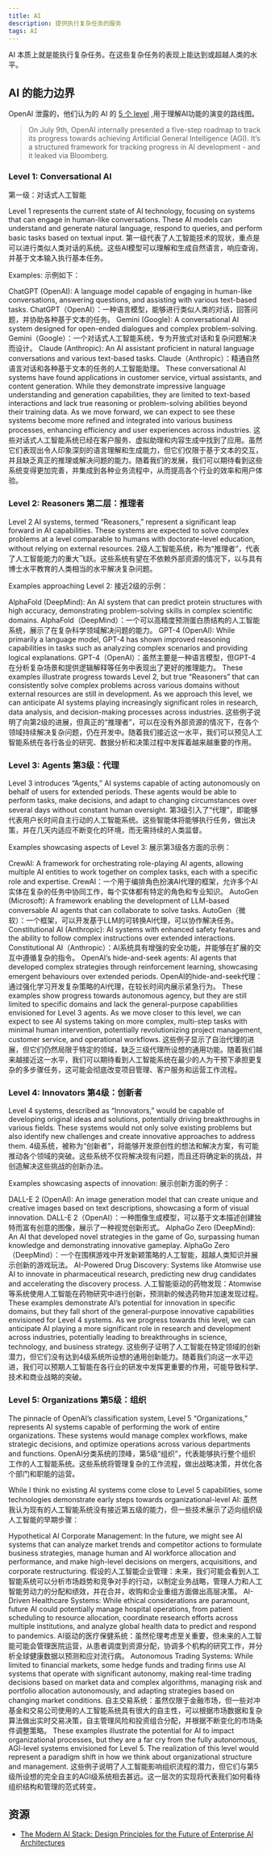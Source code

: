 ```yaml
---
title: AI
description: 提供执行复杂任务的服务
tags: AI
---
```


AI 本质上就是能执行复杂任务。在这些复杂任务的表现上能达到或超越人类的水平。

## AI 的能力边界
OpenAI 泄露的，他们认为的 AI 的 [5 个 level](https://medium.com/@dheeren.velu/ais-s-5-level-framework-to-agi-2d0ef4880f95) ,用于理解AI功能的演变的路线图。
> On July 9th, OpenAI internally presented a five-step roadmap to track its progress towards achieving Artificial General Intelligence (AGI). 
> It’s a structured framework for tracking progress in AI development - and it leaked via Bloomberg.



### Level 1: Conversational AI
第一级：对话式人工智能

Level 1 represents the current state of AI technology, focusing on systems that can engage in human-like conversations. These AI models can understand and generate natural language, respond to queries, and perform basic tasks based on textual input.
第一级代表了人工智能技术的现状，重点是可以进行类似人类对话的系统。这些AI模型可以理解和生成自然语言，响应查询，并基于文本输入执行基本任务。

Examples: 示例如下：

ChatGPT (OpenAI): A language model capable of engaging in human-like conversations, answering questions, and assisting with various text-based tasks.
ChatGPT（OpenAI）：一种语言模型，能够进行类似人类的对话，回答问题，并协助各种基于文本的任务。
Gemini (Google): A conversational AI system designed for open-ended dialogues and complex problem-solving.
Gemini（Google）：一个对话式人工智能系统，专为开放式对话和复杂问题解决而设计。
Claude (Anthropic): An AI assistant proficient in natural language conversations and various text-based tasks.
Claude（Anthropic）：精通自然语言对话和各种基于文本的任务的人工智能助理。
These conversational AI systems have found applications in customer service, virtual assistants, and content generation. While they demonstrate impressive language understanding and generation capabilities, they are limited to text-based interactions and lack true reasoning or problem-solving abilities beyond their training data. As we move forward, we can expect to see these systems become more refined and integrated into various business processes, enhancing efficiency and user experiences across industries.
这些对话式人工智能系统已经在客户服务、虚拟助理和内容生成中找到了应用。虽然它们表现出令人印象深刻的语言理解和生成能力，但它们仅限于基于文本的交互，并且缺乏真正的推理或解决问题的能力。随着我们的发展，我们可以期待看到这些系统变得更加完善，并集成到各种业务流程中，从而提高各个行业的效率和用户体验。

### Level 2: Reasoners 第二层：推理者
Level 2 AI systems, termed “Reasoners,” represent a significant leap forward in AI capabilities. These systems are expected to solve complex problems at a level comparable to humans with doctorate-level education, without relying on external resources.
2级人工智能系统，称为“推理者”，代表了人工智能能力的重大飞跃。这些系统有望在不依赖外部资源的情况下，以与具有博士水平教育的人类相当的水平解决复杂问题。

Examples approaching Level 2:
接近2级的示例：

AlphaFold (DeepMind): An AI system that can predict protein structures with high accuracy, demonstrating problem-solving skills in complex scientific domains.
AlphaFold（DeepMind）：一个可以高精度预测蛋白质结构的人工智能系统，展示了在复杂科学领域解决问题的能力。
GPT-4 (OpenAI): While primarily a language model, GPT-4 has shown improved reasoning capabilities in tasks such as analyzing complex scenarios and providing logical explanations.
GPT-4（OpenAI）：虽然主要是一种语言模型，但GPT-4在分析复杂场景和提供逻辑解释等任务中表现出了更好的推理能力。
These examples illustrate progress towards Level 2, but true “Reasoners” that can consistently solve complex problems across various domains without external resources are still in development. As we approach this level, we can anticipate AI systems playing increasingly significant roles in research, data analysis, and decision-making processes across industries.
这些例子说明了向第2级的进展，但真正的“推理者”，可以在没有外部资源的情况下，在各个领域持续解决复杂问题，仍在开发中。随着我们接近这一水平，我们可以预见人工智能系统在各行各业的研究、数据分析和决策过程中发挥着越来越重要的作用。

### Level 3: Agents 第3级：代理
Level 3 introduces “Agents,” AI systems capable of acting autonomously on behalf of users for extended periods. These agents would be able to perform tasks, make decisions, and adapt to changing circumstances over several days without constant human oversight.
第3级引入了“代理”，即能够代表用户长时间自主行动的人工智能系统。这些智能体将能够执行任务，做出决策，并在几天内适应不断变化的环境，而无需持续的人类监督。

Examples showcasing aspects of Level 3:
展示第3级各方面的示例：

CrewAI: A framework for orchestrating role-playing AI agents, allowing multiple AI entities to work together on complex tasks, each with a specific role and expertise.
CrewAI：一个用于编排角色扮演AI代理的框架，允许多个AI实体在复杂的任务中协同工作，每个实体都有特定的角色和专业知识。
AutoGen (Microsoft): A framework enabling the development of LLM-based conversable AI agents that can collaborate to solve tasks.
AutoGen（微软）：一个框架，可以开发基于LLM的可转换AI代理，可以协作解决任务。
Constitutional AI (Anthropic): AI systems with enhanced safety features and the ability to follow complex instructions over extended interactions.
Constitutional AI（Anthropic）：AI系统具有增强的安全功能，并能够在扩展的交互中遵循复杂的指令。
OpenAI’s hide-and-seek agents: AI agents that developed complex strategies through reinforcement learning, showcasing emergent behaviours over extended periods.
OpenAI的hide-and-seek代理：通过强化学习开发复杂策略的AI代理，在较长时间内展示紧急行为。
These examples show progress towards autonomous agency, but they are still limited to specific domains and lack the general-purpose capabilities envisioned for Level 3 agents. As we move closer to this level, we can expect to see AI systems taking on more complex, multi-step tasks with minimal human intervention, potentially revolutionizing project management, customer service, and operational workflows.
这些例子显示了自治代理的进展，但它们仍然局限于特定的领域，缺乏三级代理所设想的通用功能。随着我们越来越接近这一水平，我们可以期待看到人工智能系统在最少的人为干预下承担更复杂的多步骤任务，这可能会彻底改变项目管理、客户服务和运营工作流程。

### Level 4: Innovators 第4级：创新者
Level 4 systems, described as “Innovators,” would be capable of developing original ideas and solutions, potentially driving breakthroughs in various fields. These systems would not only solve existing problems but also identify new challenges and create innovative approaches to address them.
4级系统，被称为“创新者”，将能够开发原创性的想法和解决方案，有可能推动各个领域的突破。这些系统不仅将解决现有问题，而且还将确定新的挑战，并创造解决这些挑战的创新办法。

Examples showcasing aspects of innovation:
展示创新方面的例子：

DALL-E 2 (OpenAI): An image generation model that can create unique and creative images based on text descriptions, showcasing a form of visual innovation.
DALL-E 2（OpenAI）：一种图像生成模型，可以基于文本描述创建独特而富有创意的图像，展示了一种视觉创新形式。
AlphaGo Zero (DeepMind): An AI that developed novel strategies in the game of Go, surpassing human knowledge and demonstrating innovative gameplay.
AlphaGo Zero（DeepMind）：一个在围棋游戏中开发新颖策略的人工智能，超越人类知识并展示创新的游戏玩法。
AI-Powered Drug Discovery: Systems like Atomwise use AI to innovate in pharmaceutical research, predicting new drug candidates and accelerating the discovery process.
人工智能驱动的药物发现：Atomwise等系统使用人工智能在药物研究中进行创新，预测新的候选药物并加速发现过程。
These examples demonstrate AI’s potential for innovation in specific domains, but they fall short of the general-purpose innovative capabilities envisioned for Level 4 systems. As we progress towards this level, we can anticipate AI playing a more significant role in research and development across industries, potentially leading to breakthroughs in science, technology, and business strategy.
这些例子证明了人工智能在特定领域的创新潜力，但它们没有达到4级系统所设想的通用创新能力。随着我们向这一水平迈进，我们可以预期人工智能在各行业的研发中发挥更重要的作用，可能导致科学、技术和商业战略的突破。

### Level 5: Organizations 第5级：组织
The pinnacle of OpenAI’s classification system, Level 5 “Organizations,” represents AI systems capable of performing the work of entire organizations. These systems would manage complex workflows, make strategic decisions, and optimize operations across various departments and functions.
OpenAI分类系统的顶峰，第5级“组织”，代表能够执行整个组织工作的人工智能系统。这些系统将管理复杂的工作流程，做出战略决策，并优化各个部门和职能的运营。

While I think no existing AI systems come close to Level 5 capabilities, some technologies demonstrate early steps towards organizational-level AI:
虽然我认为现有的人工智能系统没有接近第五级的能力，但一些技术展示了迈向组织级人工智能的早期步骤：

Hypothetical AI Corporate Management: In the future, we might see AI systems that can analyze market trends and competitor actions to formulate business strategies, manage human and AI workforce allocation and performance, and make high-level decisions on mergers, acquisitions, and corporate restructuring.
假设的人工智能企业管理：未来，我们可能会看到人工智能系统可以分析市场趋势和竞争对手的行动，以制定业务战略，管理人力和人工智能劳动力的分配和绩效，并在合并，收购和企业重组方面做出高层决策。
AI-Driven Healthcare Systems: While ethical considerations are paramount, future AI could potentially manage hospital operations, from patient scheduling to resource allocation, coordinate research efforts across multiple institutions, and analyze global health data to predict and respond to pandemics.
AI驱动的医疗保健系统：虽然伦理考虑至关重要，但未来的人工智能可能会管理医院运营，从患者调度到资源分配，协调多个机构的研究工作，并分析全球健康数据以预测和应对流行病。
Autonomous Trading Systems: While limited to financial markets, some hedge funds and trading firms use AI systems that operate with significant autonomy, making real-time trading decisions based on market data and complex algorithms, managing risk and portfolio allocation autonomously, and adapting strategies based on changing market conditions.
自主交易系统：虽然仅限于金融市场，但一些对冲基金和交易公司使用的人工智能系统具有很大的自主性，可以根据市场数据和复杂算法做出实时交易决策，自主管理风险和投资组合分配，并根据不断变化的市场条件调整策略。
These examples illustrate the potential for AI to impact organizational processes, but they are a far cry from the fully autonomous, AGI-level systems envisioned for Level 5. The realization of this level would represent a paradigm shift in how we think about organizational structure and management.
这些例子说明了人工智能影响组织流程的潜力，但它们与第5级所设想的完全自主的AGI级系统相去甚远。这一层次的实现将代表我们如何看待组织结构和管理的范式转变。

## 资源
* [The Modern AI Stack: Design Principles for the Future of Enterprise AI Architectures](https://menlovc.com/perspective/the-modern-ai-stack-design-principles-for-the-future-of-enterprise-ai-architectures/)